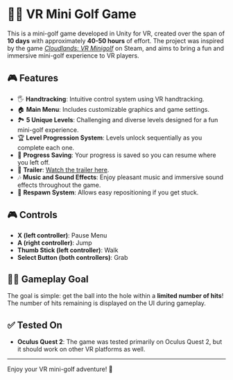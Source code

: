 # 🏌️‍♂️ VR Mini Golf Game

This is a mini-golf game developed in Unity for VR, created over the span of **10 days** with approximately **40-50 hours** of effort. The project was inspired by the game *[Cloudlands: VR Minigolf](https://store.steampowered.com/app/425720/Cloudlands_VR_Minigolf/)* on Steam, and aims to bring a fun and immersive mini-golf experience to VR players.

## 🎮 Features
- 🖐️ **Handtracking**: Intuitive control system using VR handtracking.
- 🏠 **Main Menu**: Includes customizable graphics and game settings.
- 🏞️ **5 Unique Levels**: Challenging and diverse levels designed for a fun mini-golf experience.
- 🏆 **Level Progression System**: Levels unlock sequentially as you complete each one.
- 💾 **Progress Saving**: Your progress is saved so you can resume where you left off.
- 🎥 **Trailer**: [Watch the trailer here](https://www.youtube.com/watch?v=uWGtGcNiVsc).
- 🎶 **Music and Sound Effects**: Enjoy pleasant music and immersive sound effects throughout the game.
- 🔄 **Respawn System**: Allows easy repositioning if you get stuck.

## 🎮 Controls
- **X (left controller)**: Pause Menu
- **A (right controller)**: Jump
- **Thumb Stick (left controller)**: Walk
- **Select Button (both controllers)**: Grab

## 🏌️‍♂️ Gameplay Goal
The goal is simple: get the ball into the hole within a **limited number of hits**! The number of hits remaining is displayed on the UI during gameplay.

## ✅ Tested On
- **Oculus Quest 2**: The game was tested primarily on Oculus Quest 2, but it should work on other VR platforms as well.

---

Enjoy your VR mini-golf adventure! 🎉
